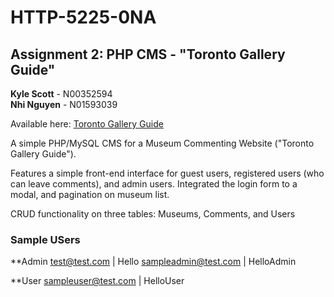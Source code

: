 # HTTP-5225-0NA
## Assignment 2: PHP CMS - "Toronto Gallery Guide"

**Kyle Scott** - N00352594  
**Nhi Nguyen** - N01593039

Available here: [Toronto Gallery Guide](https://karscottcodes.com/toronto-gallery-guide/ "Toronto Gallery Guide")

A simple PHP/MySQL CMS for a Museum Commenting Website ("Toronto Gallery Guide").

Features a simple front-end interface for guest users, registered users (who can leave comments), and admin users. Integrated the login form to a modal, and pagination on museum list.

CRUD functionality on three tables: Museums, Comments, and Users

### Sample USers

**Admin
test@test.com | Hello
sampleadmin@test.com | HelloAdmin

**User
sampleuser@test.com | HelloUser

